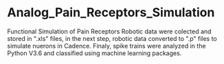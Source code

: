 # Analog_Pain_Receptors_Simulation
Functional Simulation of Pain Receptors
Robotic data were colected and stored in ".xls" files, in the next step, robotic data converted to ".p" files to simulate nuerons in Cadence. Finaly, spike trains were analyzed in the Python V3.6 and classified using machine learning packages.
